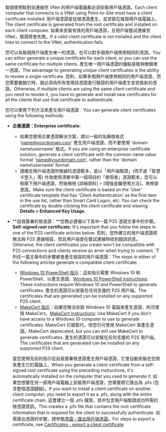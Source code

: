 <span data-ttu-id="055ea-101">每個使用點對站連線至 VNet 的用戶端電腦都必須安裝用戶端憑證。</span><span class="sxs-lookup"><span data-stu-id="055ea-101">Each client computer that connects to a VNet using Point-to-Site must have a client certificate installed.</span></span> <span data-ttu-id="055ea-102">用戶端憑證是從根憑證產生，並安裝在每部用戶端電腦上。</span><span class="sxs-lookup"><span data-stu-id="055ea-102">The client certificate is generated from the root certificate and installed on each client computer.</span></span> <span data-ttu-id="055ea-103">如果未安裝有效的用戶端憑證，且用戶端嘗試連線至 VNet，驗證將會失敗。</span><span class="sxs-lookup"><span data-stu-id="055ea-103">If a valid client certificate is not installed and the client tries to connect to the VNet, authentication fails.</span></span>

<span data-ttu-id="055ea-104">您可以為每個用戶端產生唯一的憑證，也可以對多個用戶端使用相同的憑證。</span><span class="sxs-lookup"><span data-stu-id="055ea-104">You can either generate a unique certificate for each client, or you can use the same certificate for multiple clients.</span></span> <span data-ttu-id="055ea-105">產生唯一用戶端憑證的優點是能夠撤銷單一憑證。</span><span class="sxs-lookup"><span data-stu-id="055ea-105">The advantage to generating unique client certificates is the ability to revoke a single certificate.</span></span> <span data-ttu-id="055ea-106">否則，如果多個用戶端使用相同的用戶端憑證，而您需要撤銷它時，就必須為所有使用該憑證進行驗證的用戶端產生並安裝新的憑證。</span><span class="sxs-lookup"><span data-stu-id="055ea-106">Otherwise, if multiple clients are using the same client certificate and you need to revoke it, you have to generate and install new certificates for all the clients that use that certificate to authenticate.</span></span>

<span data-ttu-id="055ea-107">您可以使用下列方法來產生用戶端憑證︰</span><span class="sxs-lookup"><span data-stu-id="055ea-107">You can generate client certificates using the following methods:</span></span>

- <span data-ttu-id="055ea-108">**企業憑證︰**</span><span class="sxs-lookup"><span data-stu-id="055ea-108">**Enterprise certificate:**</span></span>

  - <span data-ttu-id="055ea-109">如果您使用企業憑證解決方案，請以一般的名稱值格式 'name@yourdomain.com' 產生用戶端憑證，而不要使用 'domain name\username' 格式。</span><span class="sxs-lookup"><span data-stu-id="055ea-109">If you are using an enterprise certificate solution, generate a client certificate with the common name value format 'name@yourdomain.com', rather than the 'domain name\username' format.</span></span>
  - <span data-ttu-id="055ea-110">請確定用戶端憑證所根據的憑證範本，是以「用戶端驗證」(而不是「智慧卡登入」等) 作為使用清單中第一個項目的「使用者」憑證範本。您可以按兩下用戶端憑證，然後檢視 [詳細資料] > [增強金鑰使用方法]，來檢查憑證。</span><span class="sxs-lookup"><span data-stu-id="055ea-110">Make sure the client certificate is based on the 'User' certificate template that has 'Client Authentication' as the first item in the use list, rather than Smart Card Logon, etc. You can check the certificate by double-clicking the client certificate and viewing **Details > Enhanced Key Usage**.</span></span>

- <span data-ttu-id="055ea-111">**自我簽署的根憑證：**您務必遵循以下其中一篇 P2S 憑證文章中的步驟。</span><span class="sxs-lookup"><span data-stu-id="055ea-111">**Self-signed root certificate:** It's important that you follow the steps in one of the P2S certificate articles below.</span></span> <span data-ttu-id="055ea-112">否則，您所建立的用戶端憑證將無法與 P2S 連線相容，而且用戶端會在嘗試連線時收到錯誤訊息。</span><span class="sxs-lookup"><span data-stu-id="055ea-112">Otherwise, the client certificates you create won't be compatible with P2S connections and clients receive an error when trying to connect.</span></span> <span data-ttu-id="055ea-113">下列任一篇文章中的步驟都會產生相容的用戶端憑證：</span><span class="sxs-lookup"><span data-stu-id="055ea-113">The steps in either of the following articles generate a compatible client certificate:</span></span> 

  * <span data-ttu-id="055ea-114">[Windows 10 PowerShell 指示](../articles/vpn-gateway/vpn-gateway-certificates-point-to-site.md#clientcert)：這些指示需要 Windows 10 和 PowerShell，以產生憑證。</span><span class="sxs-lookup"><span data-stu-id="055ea-114">[Windows 10 PowerShell instructions](../articles/vpn-gateway/vpn-gateway-certificates-point-to-site.md#clientcert): These instructions require Windows 10 and PowerShell to generate certificates.</span></span> <span data-ttu-id="055ea-115">產生的憑證可以安裝在任何支援的 P2S 用戶端。</span><span class="sxs-lookup"><span data-stu-id="055ea-115">The certificates that are generated can be installed on any supported P2S client.</span></span>
  * <span data-ttu-id="055ea-116">[MakeCert 指示](../articles/vpn-gateway/vpn-gateway-certificates-point-to-site-makecert.md)：如果您無法存取 Windows 10 電腦來產生憑證，則可使用 MakeCert。</span><span class="sxs-lookup"><span data-stu-id="055ea-116">[MakeCert instructions](../articles/vpn-gateway/vpn-gateway-certificates-point-to-site-makecert.md): Use MakeCert if you don't have access to a Windows 10 computer to use to generate certificates.</span></span> <span data-ttu-id="055ea-117">MakeCert 已被取代，但您仍可使用 MakeCert 來產生憑證。</span><span class="sxs-lookup"><span data-stu-id="055ea-117">MakeCert deprecated, but you can still use MakeCert to generate certificates.</span></span> <span data-ttu-id="055ea-118">產生的憑證可以安裝在任何支援的 P2S 用戶端。</span><span class="sxs-lookup"><span data-stu-id="055ea-118">The certificates that are generated can be installed on any supported P2S client.</span></span>

  <span data-ttu-id="055ea-119">當您使用先前的指示從自我簽署根憑證產生用戶端憑證，它會自動安裝在您用來產生它的電腦上。</span><span class="sxs-lookup"><span data-stu-id="055ea-119">When you generate a client certificate from a self-signed root certificate using the preceding instructions, it's automatically installed on the computer that you used to generate it.</span></span> <span data-ttu-id="055ea-120">如果您想要在另一部用戶端電腦上安裝用戶端憑證，您需要將它匯出為 .pfx (包含整個憑證鏈結)。</span><span class="sxs-lookup"><span data-stu-id="055ea-120">If you want to install a client certificate on another client computer, you need to export it as a .pfx, along with the entire certificate chain.</span></span> <span data-ttu-id="055ea-121">這會建立一個 .pfx 檔案，其中包含用戶端驗證成功所需的根憑證資訊。</span><span class="sxs-lookup"><span data-stu-id="055ea-121">This creates a .pfx file that contains the root certificate information that is required for the client to successfully authenticate.</span></span> <span data-ttu-id="055ea-122">如需匯出憑證的步驟，請參閱[憑證 - 匯出用戶端憑證](../articles/vpn-gateway/vpn-gateway-certificates-point-to-site.md#clientexport)。</span><span class="sxs-lookup"><span data-stu-id="055ea-122">For steps to export a certificate, see [Certificates - export a client certificate](../articles/vpn-gateway/vpn-gateway-certificates-point-to-site.md#clientexport).</span></span>